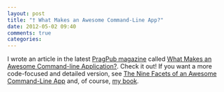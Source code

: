 ```yaml
---
layout: post
title: "† What Makes an Awesome Command-Line App?"
date: 2012-05-02 09:40
comments: true
categories: 
---
```

I wrote an article in the latest [PragPub magazine][pragpub] called [What Makes an Awesome Command-line Application?][article].  Check it out!  If you want a more code-focused and detailed version, see [The Nine Facets of an Awesome Command-Line App][blogpost] and, of course, [my book][clibook].


[article]: http://pragprog.com/magazines/2012-05/what-makes-an-awesome-commandline-application
[pragpub]: http://pragprog.com/magazines/2012-05/content
[clibook]: http://www.pragprog.com/titles/dccar
[blogpost]: http://www.naildrivin5.com/blog/2012/04/01/the-nine-facets-of-an-awesome-command-line-app.html
